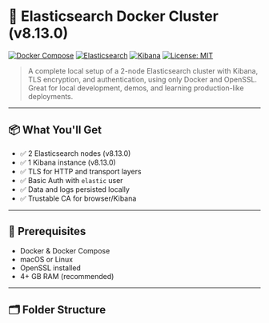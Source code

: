 # 🔐 Elasticsearch Docker Cluster (v8.13.0)

[![Docker Compose](https://img.shields.io/badge/docker--compose-yes-blue?logo=docker)](https://docs.docker.com/compose/)
[![Elasticsearch](https://img.shields.io/badge/Elasticsearch-8.13.0-blue?logo=elasticsearch)](https://www.elastic.co/downloads/elasticsearch)
[![Kibana](https://img.shields.io/badge/Kibana-8.13.0-purple?logo=kibana)](https://www.elastic.co/downloads/kibana)
[![License: MIT](https://img.shields.io/badge/License-MIT-yellow.svg)](LICENSE)

> A complete local setup of a 2-node Elasticsearch cluster with Kibana, TLS encryption, and authentication, using only Docker and OpenSSL. Great for local development, demos, and learning production-like deployments.

---

## 📦 What You'll Get

- ✅ 2 Elasticsearch nodes (v8.13.0)
- ✅ 1 Kibana instance (v8.13.0)
- ✅ TLS for HTTP and transport layers
- ✅ Basic Auth with `elastic` user
- ✅ Data and logs persisted locally
- ✅ Trustable CA for browser/Kibana

---

## 🧰 Prerequisites

- Docker & Docker Compose
- macOS or Linux
- OpenSSL installed
- 4+ GB RAM (recommended)

---

## 🗂 Folder Structure

